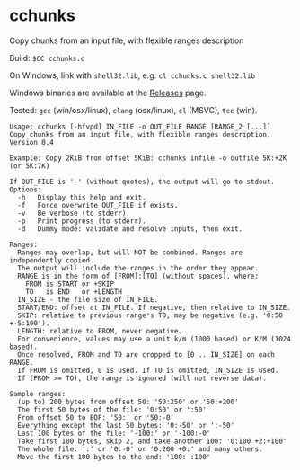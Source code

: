 # cchunks
Copy chunks from an input file, with flexible ranges description

Build:  `$CC cchunks.c`

On Windows, link with `shell32.lib`, e.g. `cl cchunks.c shell32.lib`

Windows binaries are available at the [Releases](https://github.com/avih/cchunks/releases/) page.

Tested: `gcc` (win/osx/linux), `clang` (osx/linux), `cl` (MSVC), `tcc` (win).

```
Usage: cchunks [-hfvpd] IN_FILE -o OUT_FILE RANGE [RANGE_2 [...]]
Copy chunks from an input file, with flexible ranges description.
Version 0.4

Example: Copy 2KiB from offset 5KiB: cchunks infile -o outfile 5K:+2K (or 5K:7K)

If OUT_FILE is '-' (without quotes), the output will go to stdout.
Options:
  -h   Display this help and exit.
  -f   Force overwrite OUT_FILE if exists.
  -v   Be verbose (to stderr).
  -p   Print progress (to stderr).
  -d   Dummy mode: validate and resolve inputs, then exit.

Ranges:
  Ranges may overlap, but will NOT be combined. Ranges are independently copied.
  The output will include the ranges in the order they appear.
  RANGE is in the form of [FROM]:[TO] (without spaces), where:
    FROM is START or +SKIP
    TO   is END   or +LENGTH
  IN_SIZE - the file size of IN_FILE.
  START/END: offset at IN_FILE. If negative, then relative to IN_SIZE.
  SKIP: relative to previous range's TO, may be negative (e.g. '0:50 +-5:100').
  LENGTH: relative to FROM, never negative.
  For convenience, values may use a unit k/m (1000 based) or K/M (1024 based).
  Once resolved, FROM and TO are cropped to [0 .. IN_SIZE] on each RANGE.
  If FROM is omitted, 0 is used. If TO is omitted, IN_SIZE is used.
  If (FROM >= TO), the range is ignored (will not reverse data).

Sample ranges:
  (up to) 200 bytes from offset 50: '50:250' or '50:+200'
  The first 50 bytes of the file: '0:50' or ':50'
  From offset 50 to EOF: '50:' or '50:-0'
  Everything except the last 50 bytes: '0:-50' or ':-50'
  Last 100 bytes of the file: '-100:' or '-100:-0'
  Take first 100 bytes, skip 2, and take another 100: '0:100 +2:+100'
  The whole file: ':' or '0:-0' or '0:200 +0:' and many others.
  Move the first 100 bytes to the end: '100: :100'
```
